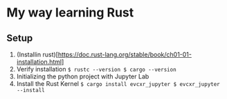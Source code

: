 # My way learning Rust

## Setup

1. (Installin rust)[https://doc.rust-lang.org/stable/book/ch01-01-installation.html]
2. Verify installation
``
$ rustc --version
$ cargo --version
``
3. Initializing the python project with Jupyter Lab
4. Install the Rust Kernel
``
$ cargo install evcxr_jupyter
$ evcxr_jupyter --install
``